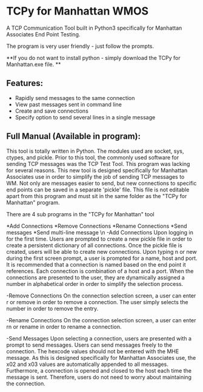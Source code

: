 # TCPy for Manhattan WMOS
A TCP Communication Tool built in Python3 specifically for Manhattan Associates End Point Testing.

The program is very user friendly - just follow the prompts.

**If you do not want to install python - simply download the TCPy for Manhattan.exe file. **

## Features:
- Rapidly send messages to the same connection
- View past messages sent in command line
- Create and save connections
- Specify option to send several lines in a single message

## Full Manual (Available in program):
This tool is totally written in Python. The modules used are socket, sys, ctypes, and pickle. Prior to this tool, the commonly used software for sending TCP messages was the TCP Test Tool. This program was lacking for several reasons. This new tool is designed specifically for Manhattan Associates use in order to simplify the job of sending TCP messages to WM. Not only are messages easier to send, but new connections to specific end points can be saved in a separate 'pickle' file. This file is not editable apart from this program and must sit in the same folder as the "TCPy for Manhattan" program.

There are 4 sub programs in the "TCPy for Manhattan" tool
    
   *Add Connections
   *Remove Connections
   *Rename Connections
   *Send messages
   *Send multi-line message
   \n
-Add Connections 
Upon logging in for the first time. Users are prompted to create a new pickle file in order to create a persistent dictionary of all connections. Once the pickle file is created, users will be able to create new connections. Upon typing n or new during the first screen prompt, a user is prompted for a name, host and port. It is recommended that a connection is named based on the end point it references. Each connection is combination of a host and a port. When the connections are presented to the user, they are dynamically assigned a number in alphabetical order in order to simplify the selection process.


-Remove Connections
On the connection selection screen, a user can enter r or remove in order to remove a connection. The user simply selects the number in order to remove the entry.

-Rename Connections
On the connection selection screen, a user can enter rn or rename in order to rename a connection.

-Send Messages
Upon selecting a connection, users are presented with a prompt to send messages. Users can send messages freely to the connection. The hexcode values should not be entered with the MHE message. As this is designed specifically for Manhattan Associates use, the x02 and x03 values are automatically appended to all messages. Furthermore, a connection is opened and closed to the host each time the message is sent. Therefore, users do not need to worry about maintaining the connection.
